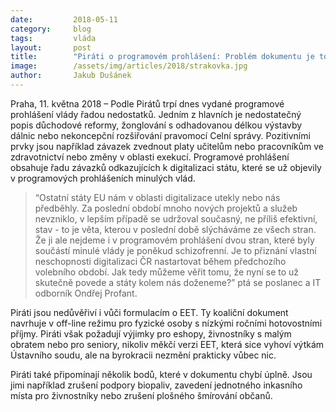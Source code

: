 ```yaml
---
date:         2018-05-11
category:     blog
tags:         vláda
layout:       post
title:        "Piráti o programovém prohlášení: Problém dokumentu je to, co v něm chybí"
image:        /assets/img/articles/2018/strakovka.jpg
author:       Jakub Dušánek
---
```


  
Praha, 11. května 2018 – Podle Pirátů trpí dnes vydané programové prohlášení vlády řadou nedostatků. Jedním z hlavních je nedostatečný popis důchodové reformy, žonglování s odhadovanou délkou výstavby dálnic nebo nekoncepční rozšiřování pravomocí Celní správy. Pozitivními prvky jsou například závazek zvednout platy učitelům nebo pracovníkům ve zdravotnictví nebo změny v oblasti exekucí. Programové prohlášení obsahuje řadu závazků odkazujících k digitalizaci státu, které se už objevily v programových prohlášeních minulých vlád.
 
> “Ostatní státy EU nám v oblasti digitalizace utekly nebo nás předběhly. Za poslední období mnoho nových projektů a služeb nevzniklo, v lepším případě se udržoval současný, ne příliš efektivní, stav - to je věta, kterou v poslední době slýcháváme ze všech stran. Že ji ale nejdeme i v programovém prohlášení dvou stran, které byly součástí minulé vlády je poněkud schizofrenní. Je to přiznání vlastní neschopnosti digitalizaci ČR nastartovat během předchozího volebního období. Jak tedy můžeme věřit tomu, že nyní se to už skutečně povede a státy kolem nás doženeme?” ptá se poslanec a IT odborník Ondřej Profant.
 
Piráti jsou nedůvěřiví i vůči formulacím o EET. Ty koaliční dokument navrhuje v off-line režimu pro fyzické osoby s nízkými ročními hotovostními příjmy. Piráti však požadují výjimky pro eshopy, živnostníky s malým obratem nebo pro seniory, nikoliv měkčí verzi EET, která sice vyhoví výtkám Ústavního soudu, ale na byrokracii nezmění prakticky vůbec nic.
 
Piráti také připomínají několik bodů, které v dokumentu chybí úplně. Jsou jimi například zrušení podpory biopaliv, zavedení jednotného inkasního místa pro živnostníky nebo zrušení plošného šmírování občanů.

